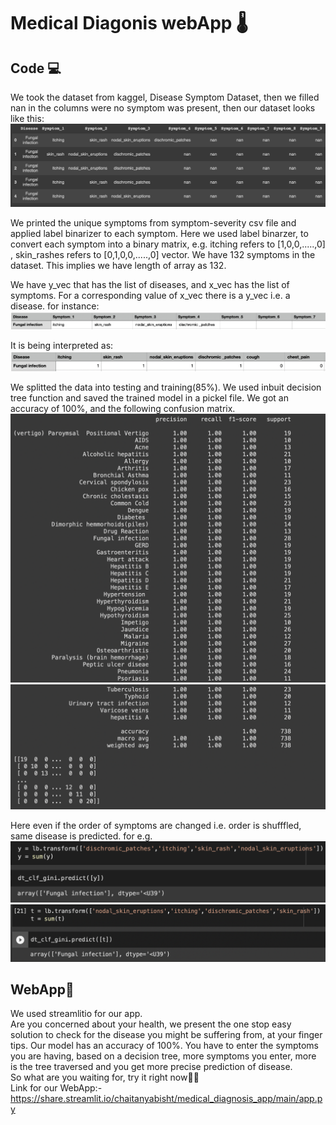 # Medical Diagonis webApp 🌡
## Code 💻
We took the dataset from kaggel, Disease Symptom Dataset, then we filled nan in the columns were no symptom was present, then our dataset looks like this:
![](https://github.com/Ananyaiitbhilai/Assignment1c/blob/main/images/Screenshot%202022-02-21%20at%2012.39.05%20AM.png)<br>

We printed the unique symptoms from symptom-severity csv file and applied label binarizer to each symptom. Here we used label binarzer, to convert each symptom into a binary matrix, e.g. itching refers to [1,0,0,.....,0] , skin_rashes refers to [0,1,0,0,.....,0] vector. We have 132 symptoms in the dataset. This implies we have length of array as 132.

We have y_vec that has the list of diseases, and x_vec has the list of symptoms. For a corresponding value of x_vec there is a y_vec i.e. a disease. for instance:
![](https://github.com/Ananyaiitbhilai/Assignment1c/blob/main/images/Screenshot%202022-02-21%20at%201.09.48%20AM.png)<br>

It is being interpreted as:
![](https://github.com/Ananyaiitbhilai/Assignment1c/blob/main/images/Screenshot%202022-02-21%20at%201.14.05%20AM.png)<br>


We splitted the data into testing and training(85%).
We used inbuit decision tree function and saved the trained model in a pickel file. We got an accuracy of 100%, and the following confusion matrix.
![](https://github.com/Ananyaiitbhilai/Assignment1c/blob/main/images/Screenshot%202022-02-21%20at%201.19.12%20AM.png)<br>
![](https://github.com/Ananyaiitbhilai/Assignment1c/blob/main/images/Screenshot%202022-02-21%20at%201.19.27%20AM.png)<br>


Here even if the order of symptoms are changed i.e. order is shufffled, same disease is predicted. for e.g.
![](https://github.com/Ananyaiitbhilai/Assignment1c/blob/main/images/Screenshot%202022-02-21%20at%201.21.18%20AM.png)<br>
![](https://github.com/Ananyaiitbhilai/Assignment1c/blob/main/images/Screenshot%202022-02-21%20at%201.24.51%20AM.png)<br>

## WebApp📱
We used streamlitio for our app. <br>
Are you concerned about your health, we present the one stop easy solution to check for the disease you might be suffering from, at your finger tips. Our model has an accuracy of 100%. You have to enter the symptoms you are having, based on a decision tree, more symptoms you enter, more is the tree traversed and you get more precise prediction of disease. <br>
So what are you waiting for, try it right now✌🏻 <br>
Link for our WebApp:- https://share.streamlit.io/chaitanyabisht/medical_diagnosis_app/main/app.py
<ss>


